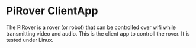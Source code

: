 # PiRover ClientApp

The PiRover is a rover (or robot) that can be controlled over wifi while transmitting video and audio. This is the client app to controll the rover. It is tested under Linux.

